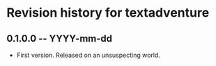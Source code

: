 # Revision history for textadventure

## 0.1.0.0 -- YYYY-mm-dd

* First version. Released on an unsuspecting world.
